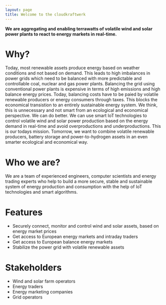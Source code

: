 ```yaml
---
layout: page
title: Welcome to the cloudkraftwerk
---
```


**We are aggregating and enabling terrawatts of volatile wind and solar power plants to react to energy markets in real-time.**

# Why?

Today, most renewable assets produce energy based on weather conditions and not based on demand. This leads to high imbalances in power grids which need to be balanced with more predictable and controllable coal, nuclear and gas power plants. Balancing the grid using conventional power plants is expensive in terms of high emissions and high balance energy prices. Today, balancing costs have to be paied by volatile renewable producers or energy consumers through taxes. This blocks the economical transistion to an entirely sustainable energy system. We think, this is unnecessary and not smart from an ecological and economical perspective. We can do better. We can use smart IoT technologies to control volatile wind and solar power production based on the energy demand in real-time and avoid overproductions and underproductions. This is our todays mission. Tomorrow, we want to combine volatile renewable producers, battery storage and power-to-hydrogen assets in an even smarter ecological and economical way.

# Who we are?

We are a team of experienced engineers, computer scientists and energy trading experts who help to build a more secure, stable and sustainable system of energy production and consumption with the help of IoT technologies and smart algorithms.

# Features

* Securely connect, monitor and control wind and solar assets, based on energy market prices
* Get access to European energy markets and intraday traders
* Get access to European balance energy markets
* Stabilize the power grid with volatile renewable assets

# Stakeholders

* Wind and solar farm operators
* Energy traders
* Energy marketing companies
* Grid operators